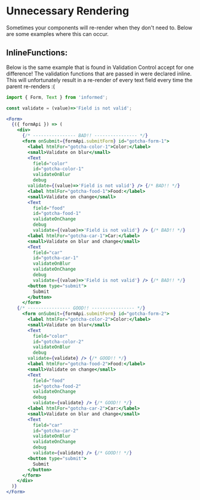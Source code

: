# Unnecessary Rendering

Sometimes your components will re-render when they don't need to. Below are some
examples where this can occur.

## InlineFunctions:

Below is the same example that is found in Validation Control accept for one
difference! The validation functions that are passed in were declared inline.
This will unfortunately result in a re-render of every text field every time the
parent re-renders :(

<!-- STORY -->

```jsx
import { Form, Text } from 'informed';

const validate = (value)=>'Field is not valid';

<Form>
  {({ formApi }) => (
    <div>
      {/* ---------------- BAD!! ---------------- */}
      <form onSubmit={formApi.submitForm} id="gotcha-form-1">
        <label htmlFor="gotcha-color-1">Color:</label>
        <small>Validate on blur</small>
        <Text
          field="color"
          id="gotcha-color-1"
          validateOnBlur
          debug
        validate={(value)=>'Field is not valid'} /> {/* BAD!! */}
        <label htmlFor="gotcha-food-1">Food:</label>
        <small>Validate on change</small>
        <Text
          field="food"
          id="gotcha-food-1"
          validateOnChange
          debug
          validate={(value)=>'Field is not valid'} /> {/* BAD!! */}
        <label htmlFor="gotcha-car-1">Car:</label>
        <small>Validate on blur and change</small>
        <Text
          field="car"
          id="gotcha-car-1"
          validateOnBlur
          validateOnChange
          debug
          validate={(value)=>'Field is not valid'} /> {/* BAD!! */}
        <button type="submit">
          Submit
        </button>
      </form>
    {/* ---------------- GOOD!! ---------------- */}
      <form onSubmit={formApi.submitForm} id="gotcha-form-2">
        <label htmlFor="gotcha-color-2">Color:</label>
        <small>Validate on blur</small>
        <Text
          field="color"
          id="gotcha-color-2"
          validateOnBlur
          debug
        validate={validate} /> {/* GOOD!! */}
        <label htmlFor="gotcha-food-2">Food:</label>
        <small>Validate on change</small>
        <Text
          field="food"
          id="gotcha-food-2"
          validateOnChange
          debug
          validate={validate} /> {/* GOOD!! */}
        <label htmlFor="gotcha-car-2">Car:</label>
        <small>Validate on blur and change</small>
        <Text
          field="car"
          id="gotcha-car-2"
          validateOnBlur
          validateOnChange
          debug
          validate={validate} /> {/* GOOD!! */}
        <button type="submit">
          Submit
        </button>
      </form>
    </div>
  )}
</Form>
```
